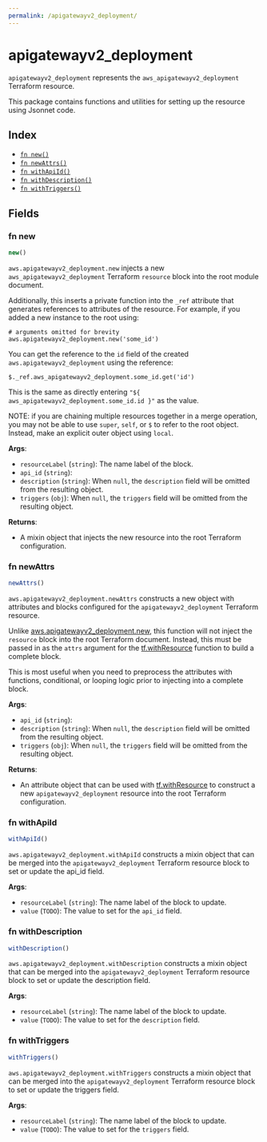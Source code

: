 ```yaml
---
permalink: /apigatewayv2_deployment/
---
```


# apigatewayv2_deployment

`apigatewayv2_deployment` represents the `aws_apigatewayv2_deployment` Terraform resource.



This package contains functions and utilities for setting up the resource using Jsonnet code.


## Index

* [`fn new()`](#fn-new)
* [`fn newAttrs()`](#fn-newattrs)
* [`fn withApiId()`](#fn-withapiid)
* [`fn withDescription()`](#fn-withdescription)
* [`fn withTriggers()`](#fn-withtriggers)

## Fields

### fn new

```ts
new()
```


`aws.apigatewayv2_deployment.new` injects a new `aws_apigatewayv2_deployment` Terraform `resource`
block into the root module document.

Additionally, this inserts a private function into the `_ref` attribute that generates references to attributes of the
resource. For example, if you added a new instance to the root using:

    # arguments omitted for brevity
    aws.apigatewayv2_deployment.new('some_id')

You can get the reference to the `id` field of the created `aws.apigatewayv2_deployment` using the reference:

    $._ref.aws_apigatewayv2_deployment.some_id.get('id')

This is the same as directly entering `"${ aws_apigatewayv2_deployment.some_id.id }"` as the value.

NOTE: if you are chaining multiple resources together in a merge operation, you may not be able to use `super`, `self`,
or `$` to refer to the root object. Instead, make an explicit outer object using `local`.

**Args**:
  - `resourceLabel` (`string`): The name label of the block.
  - `api_id` (`string`): 
  - `description` (`string`):  When `null`, the `description` field will be omitted from the resulting object.
  - `triggers` (`obj`):  When `null`, the `triggers` field will be omitted from the resulting object.

**Returns**:
- A mixin object that injects the new resource into the root Terraform configuration.


### fn newAttrs

```ts
newAttrs()
```


`aws.apigatewayv2_deployment.newAttrs` constructs a new object with attributes and blocks configured for the `apigatewayv2_deployment`
Terraform resource.

Unlike [aws.apigatewayv2_deployment.new](#fn-apigatewayv2deploymentnew), this function will not inject the `resource`
block into the root Terraform document. Instead, this must be passed in as the `attrs` argument for the
[tf.withResource](https://github.com/tf-libsonnet/core/tree/main/docs#fn-withresource) function to build a complete block.

This is most useful when you need to preprocess the attributes with functions, conditional, or looping logic prior to
injecting into a complete block.

**Args**:
  - `api_id` (`string`): 
  - `description` (`string`):  When `null`, the `description` field will be omitted from the resulting object.
  - `triggers` (`obj`):  When `null`, the `triggers` field will be omitted from the resulting object.

**Returns**:
  - An attribute object that can be used with [tf.withResource](https://github.com/tf-libsonnet/core/tree/main/docs#fn-withresource) to construct a new `apigatewayv2_deployment` resource into the root Terraform configuration.


### fn withApiId

```ts
withApiId()
```

`aws.apigatewayv2_deployment.withApiId` constructs a mixin object that can be merged into the `apigatewayv2_deployment`
Terraform resource block to set or update the api_id field.



**Args**:
  - `resourceLabel` (`string`): The name label of the block to update.
  - `value` (`TODO`): The value to set for the `api_id` field.


### fn withDescription

```ts
withDescription()
```

`aws.apigatewayv2_deployment.withDescription` constructs a mixin object that can be merged into the `apigatewayv2_deployment`
Terraform resource block to set or update the description field.



**Args**:
  - `resourceLabel` (`string`): The name label of the block to update.
  - `value` (`TODO`): The value to set for the `description` field.


### fn withTriggers

```ts
withTriggers()
```

`aws.apigatewayv2_deployment.withTriggers` constructs a mixin object that can be merged into the `apigatewayv2_deployment`
Terraform resource block to set or update the triggers field.



**Args**:
  - `resourceLabel` (`string`): The name label of the block to update.
  - `value` (`TODO`): The value to set for the `triggers` field.
